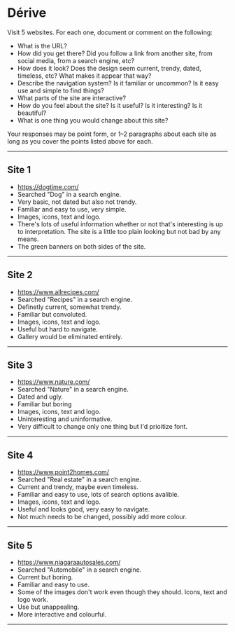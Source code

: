 # Dérive

Visit 5 websites. For each one, document or comment on the following:
* What is the URL?
* How did you get there? Did you follow a link from another site, from social media, from a search engine, etc?
* How does it look? Does the design seem current, trendy, dated, timeless, etc? What makes it appear that way?
* Describe the navigation system? Is it familiar or uncommon? Is it easy use and simple to find things?
* What parts of the site are interactive?
* How do you feel about the site? Is it useful? Is it interesting? Is it beautiful?
* What is one thing you would change about this site?

Your responses may be point form, or 1–2 paragraphs about each site as long as you cover the points listed above for each.

---
## Site 1
 * https://dogtime.com/
 * Searched "Dog" in a search engine.
 * Very basic, not dated but also not trendy.
 * Familiar and easy to use, very simple.
 * Images, icons, text and logo.
 * There's lots of useful information whether or not that's interesting is up to interpretation. The site is a little too plain looking but not bad by any means.
 * The green banners on both sides of the site.

---
## Site 2
* https://www.allrecipes.com/
* Searched "Recipes" in a search engine.
* Definetly current, somewhat trendy.
* Familiar but convoluted.
* Images, icons, text and logo.
* Useful but hard to navigate.
* Gallery would be eliminated entirely.

---
## Site 3
 * https://www.nature.com/
 * Searched "Nature" in a search engine.
 * Dated and ugly.
 * Familiar but boring
 * Images, icons, text and logo.
 * Uninteresting and uninformative.
 * Very difficult to change only one thing but I'd prioitize font.

---
## Site 4
* https://www.point2homes.com/
* Searched "Real estate" in a search engine.
* Current and trendy, maybe even timeless.
* Familiar and easy to use, lots of search options avalible.
* Images, icons, text and logo.
* Useful and looks good, very easy to navigate.
* Not much needs to be changed, possibly add more colour.

---
## Site 5
 * https://www.niagaraautosales.com/
 * Searched "Automobile" in a search engine.
 * Current but boring.
 * Familiar and easy to use.
 * Some of the images don't work even though they should. Icons, text and logo work.
 * Use but unappealing.
 * More interactive and colourful.

---
